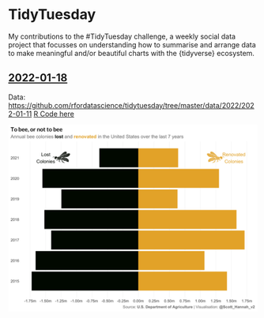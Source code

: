 # TidyTuesday

My contributions to the #TidyTuesday challenge, a weekly social data project that focusses on understanding how to summarise and arrange data to make meaningful and/or beautiful charts with the {tidyverse} ecosystem.

## [2022-01-18](https://github.com/Scott-S-Hannah/tidytuesday/tree/main/2022/2022-week_02)

Data: https://github.com/rfordatascience/tidytuesday/tree/master/data/2022/2022-01-11
[R Code here](https://github.com/Scott-S-Hannah/tidytuesday/blob/main/2022/2022-week_02/bees.R)

![2022/2022-week_02/plots/bees.png](2022/2022-week_02/plots/bees.png)
